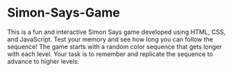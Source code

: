 # Simon-Says-Game
This is a fun and interactive Simon Says game developed using HTML, CSS, and JavaScript. Test your memory and see how long you can follow the sequence! The game starts with a random color sequence that gets longer with each level. Your task is to remember and replicate the sequence to advance to higher levels.

